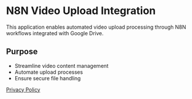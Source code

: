 # N8N Video Upload Integration

This application enables automated video upload processing through N8N workflows integrated with Google Drive.

## Purpose
- Streamline video content management
- Automate upload processes
- Ensure secure file handling

[Privacy Policy](privacy-policy)
